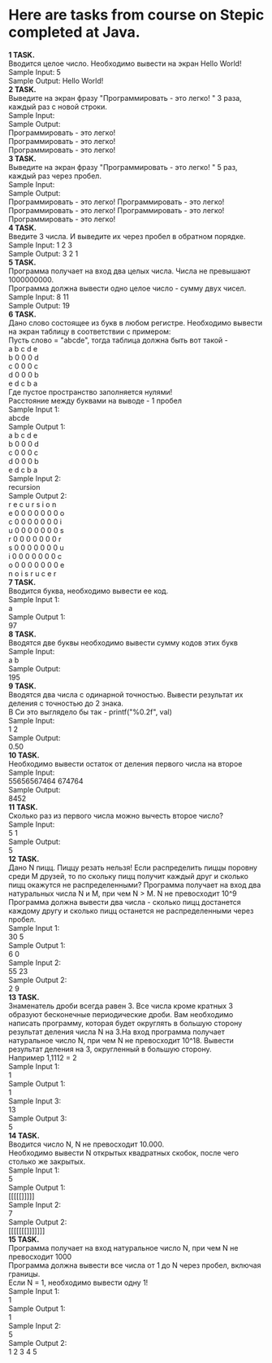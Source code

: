 # Here are tasks from course on Stepic completed at Java.  
**1 TASK.**  
Вводится целое число. Необходимо вывести на экран Hello World!﻿  
Sample Input: 5  
Sample Output: Hello World!  
**2 TASK.**  
Выведите на экран фразу "Программировать - это легко! " 3 раза, каждый раз с новой строки.﻿  
Sample Input:  
Sample Output:  
Программировать - это легко!  
Программировать - это легко!  
Программировать - это легко!  
**3 TASK.**  
Выведите на экран фразу "Программировать - это легко! " 5 раз,  каждый раз через пробел.﻿  
Sample Input:  
Sample Output:  
Программировать - это легко! Программировать - это легко! Программировать - это легко! Программировать - это легко! Программировать - это легко!  
**4 TASK.**  
Введите 3 числа. И выведите их через пробел в обратном порядке.  
Sample Input: 1 2 3  
Sample Output: 3 2 1  
**5 TASK.**  
Программа получает на вход два целых числа. Числа не превышают 1000000000.  
Программа должна вывести одно целое число - сумму двух чисел.  
Sample Input: 8 11  
Sample Output: 19  
**6 TASK.**  
Дано слово состоящее из букв в любом регистре. Необходимо вывести на экран таблицу в соответствии с примером:  
Пусть слово = "abcde", тогда таблица должна быть вот такой -  
a b c d e  
b 0 0 0 d  
c 0 0 0 c  
d 0 0 0 b  
e d c b a  
Где пустое пространство заполняется нулями!  
Расстояние между буквами на выводе - 1 пробел  
Sample Input 1:  
abcde  
Sample Output 1:  
a b c d e   
b 0 0 0 d   
c 0 0 0 c   
d 0 0 0 b   
e d c b a   
Sample Input 2:  
recursion  
Sample Output 2:  
r e c u r s i o n   
e 0 0 0 0 0 0 0 o   
c 0 0 0 0 0 0 0 i   
u 0 0 0 0 0 0 0 s   
r 0 0 0 0 0 0 0 r   
s 0 0 0 0 0 0 0 u   
i 0 0 0 0 0 0 0 c   
o 0 0 0 0 0 0 0 e   
n o i s r u c e r  
**7 TASK.**  
Вводится буква, необходимо вывести ее код.  
Sample Input 1:  
a  
Sample Output 1:  
97  
**8 TASK.**  
Вводятся две буквы необходимо вывести сумму кодов этих букв  
Sample Input:  
a b  
Sample Output:  
195  
**9 TASK.**  
Вводятся два числа с одинарной точностью. Вывести результат их деления с точностью до 2 знака.  
В Си это выглядело бы так - printf("%0.2f", val)  
Sample Input:  
1 2  
Sample Output:  
0.50  
**10 TASK.**  
Необходимо вывести остаток от деления первого числа на второе  
Sample Input:  
55656567464 674764  
Sample Output:  
8452  
**11 TASK.**  
Сколько раз из первого числа можно вычесть второе число?  
Sample Input:  
5 1  
Sample Output:  
5  
**12 TASK.**  
Дано N пицц. Пиццу резать нельзя! Если распределить пиццы поровну среди М друзей, то по скольку пицц получит каждый друг и сколько пицц окажутся не распределенными? Программа получает на вход два натуральных числа N и M, при чем N > M. N не превосходит 10^9  
Программа должна вывести два числа - сколько пицц достанется каждому другу и сколько пицц останется не распределенными через пробел.  
Sample Input 1:  
30 5  
Sample Output 1:  
6 0  
Sample Input 2:  
55 23  
Sample Output 2:  
2 9  
**13 TASK.**  
Знаменатель дроби всегда равен 3. Все числа кроме кратных 3 образуют бесконечные периодические дроби. Вам необходимо написать программу, которая будет округлять в большую сторону результат деления числа N на 3.На вход программа получает натуральное число N, при чем N не превосходит 10^18. Вывести результат деления на 3, округленный в большую сторону.  
Например 1,1112 = 2  
Sample Input 1:  
1  
Sample Output 1:  
1  
Sample Input 3:  
13  
Sample Output 3:  
5  
**14 TASK.**  
Вводится число N, N не превосходит 10.000.  
Необходимо вывести N открытых квадратных скобок, после чего столько же закрытых.  
Sample Input 1:  
5  
Sample Output 1:  
[[[[[]]]]]  
Sample Input 2:  
7  
Sample Output 2:  
[[[[[[[]]]]]]]  
**15 TASK.**  
Программа получает на вход натуральное число N, при чем N не превосходит 1000  
Программа должна вывести все числа от 1 до N через пробел, включая границы.  
Если N = 1, необходимо вывести одну 1!  
Sample Input 1:  
1  
Sample Output 1:  
1  
Sample Input 2:  
5  
Sample Output 2:  
1 2 3 4 5  
